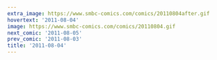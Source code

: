 ```yaml
---
extra_image: https://www.smbc-comics.com/comics/20110804after.gif
hovertext: '2011-08-04'
image: https://www.smbc-comics.com/comics/20110804.gif
next_comic: '2011-08-05'
prev_comic: '2011-08-03'
title: '2011-08-04'
---
```


